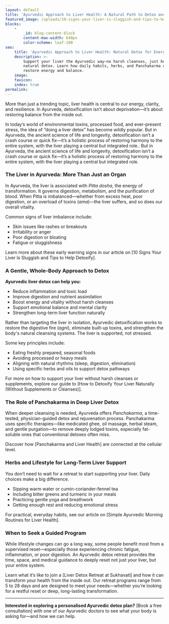 ```yaml
---
layout: default
title: 'Ayurvedic Approach to Liver Health: A Natural Path to Detox and Balance'
featured_image: /uploads/10-signs-your-liver-is-sluggish-and-tips-to-help-detoxify.jpg
blocks:
    -
        _id: blog-content-block
        content-max-width: 640px
        color-scheme: leaf-100
seo:
    title: 'Ayurvedic Approach to Liver Health: Natural Detox for Energy and Balance'
    description: >-
        Support your liver the Ayurvedic way—no harsh cleanses, just holistic,
        natural detox. Learn how daily habits, herbs, and Panchakarma can
        restore energy and balance.
    image:
    favicon:
    index: true
permalink:
---
```

More than just a trending topic, liver health is central to our energy, clarity, and resilience. In Ayurveda, detoxification isn’t about deprivation—it’s about restoring balance from the inside out.

In today’s world of environmental toxins, processed food, and ever-present stress, the idea of “doing a liver detox” has become wildly popular. But in Ayurveda, the ancient science of life and longevity, detoxification isn’t a crash course or quick fix—it’s a holistic process of restoring harmony to the entire system, with the liver playing a central but integrated role.. But in Ayurveda, the ancient science of life and longevity, detoxification isn’t a crash course or quick fix—it’s a holistic process of restoring harmony to the entire system, with the liver playing a central but integrated role.

### The Liver in Ayurveda: More Than Just an Organ

In Ayurveda, the liver is associated with *Pitta dosha*, the energy of transformation. It governs digestion, metabolism, and the purification of blood. When Pitta is imbalanced—whether from excess heat, poor digestion, or an overload of toxins (*ama*)—the liver suffers, and so does our overall vitality.

Common signs of liver imbalance include:

* Skin issues like rashes or breakouts
* Irritability or anger
* Poor digestion or bloating
* Fatigue or sluggishness

Learn more about these early warning signs in our article on \[10 Signs Your Liver Is Sluggish and Tips to Help Detoxify\].

### A Gentle, Whole-Body Approach to Detox

**Ayurvedic liver detox can help you:**

* Reduce inflammation and toxic load
* Improve digestion and nutrient assimilation
* Boost energy and vitality without harsh cleanses
* Support emotional balance and mental clarity
* Strengthen long-term liver function naturally

Rather than targeting the liver in isolation, Ayurvedic detoxification works to restore the digestive fire (*agni*), eliminate built-up toxins, and strengthen the body's natural cleansing systems. The liver is supported, not stressed.

Some key principles include:

* Eating freshly prepared, seasonal foods
* Avoiding processed or heavy meals
* Aligning with natural rhythms (sleep, digestion, elimination)
* Using specific herbs and oils to support detox pathways

For more on how to support your liver without harsh cleanses or supplements, explore our guide to \[How to Detoxify Your Liver Naturally (Without Supplements or Cleanses)\].

### The Role of Panchakarma in Deep Liver Detox

When deeper cleansing is needed, Ayurveda offers *Panchakarma*, a time-tested, physician-guided detox and rejuvenation process. Panchakarma uses specific therapies—like medicated ghee, oil massage, herbal steam, and gentle purgation—to remove deeply lodged toxins, especially fat-soluble ones that conventional detoxes often miss.

Discover how \[Panchakarma and Liver Health\] are connected at the cellular level.

### Herbs and Lifestyle for Long-Term Liver Support

You don’t need to wait for a retreat to start supporting your liver. Daily choices make a big difference.

* Sipping warm water or cumin-coriander-fennel tea
* Including bitter greens and turmeric in your meals
* Practicing gentle yoga and breathwork
* Getting enough rest and reducing emotional stress

For practical, everyday habits, see our article on \[Simple Ayurvedic Morning Routines for Liver Health\].

### When to Seek a Guided Program

While lifestyle changes can go a long way, some people benefit most from a supervised reset—especially those experiencing chronic fatigue, inflammation, or poor digestion. An Ayurvedic detox retreat provides the time, space, and medical guidance to deeply reset not just your liver, but your entire system.

Learn what it’s like to join a \[Liver Detox Retreat at Sukhavati\] and how it can transform your health from the inside out. Our retreat programs range from 5 to 28 days and are designed to meet your needs—whether you’re looking for a restful reset or deep, long-lasting transformation.

---

**Interested in exploring a personalised Ayurvedic detox plan?** \[Book a free consultation\] with one of our Ayurvedic doctors to see what your body is asking for—and how we can help.